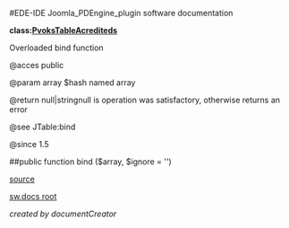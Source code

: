 #EDE-IDE Joomla_PDEngine_plugin
software documentation

**class:[PvoksTableAcrediteds](../PvoksTableAcrediteds.md)**



Overloaded bind function

@acces public

@param array $hash named array

@return null|stringnull is operation was satisfactory, otherwise returns an error

@see JTable:bind

@since 1.5

##public function bind ($array, $ignore = '') 	


[source](../../../admin/tables/acrediteds.php)

[sw.docs root](../)

*created by documentCreator*

